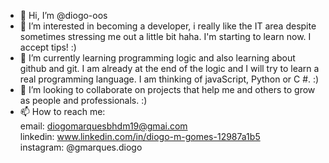 - 👋 Hi, I’m @diogo-oos
- 👀 I’m interested in becoming a developer, i really like the IT area despite sometimes stressing me out a little bit haha. I'm starting to learn now. I accept tips! :)
- 🌱 I’m currently learning programming logic and also learning about github and git. I am already at the end of the logic and I will try to learn a real programming language. I am thinking of javaScript, Python or C #. :)
- 💞️ I’m looking to collaborate on projects that help me and others to grow as people and professionals. :)
- 📫 How to reach me:   
email: diogomarquesbhdm19@gmai.com  
linkedin: www.linkedin.com/in/diogo-m-gomes-12987a1b5  
instagram: @gmarques.diogo

<!---
diogo-oos/diogo-oos is a ✨ special ✨ repository because its `README.md` (this file) appears on your GitHub profile.
You can click the Preview link to take a look at your changes.
--->
